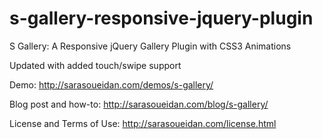s-gallery-responsive-jquery-plugin
==================================

S Gallery: A Responsive jQuery Gallery Plugin with CSS3 Animations

Updated with added touch/swipe support

Demo: http://sarasoueidan.com/demos/s-gallery/

Blog post and how-to: http://sarasoueidan.com/blog/s-gallery/

License and Terms of Use: http://sarasoueidan.com/license.html
